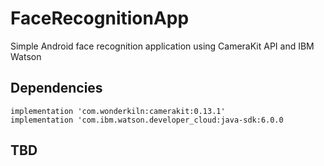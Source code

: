# FaceRecognitionApp
Simple Android face recognition application using CameraKit API and IBM Watson

## Dependencies
    implementation 'com.wonderkiln:camerakit:0.13.1'
    implementation 'com.ibm.watson.developer_cloud:java-sdk:6.0.0

## TBD
